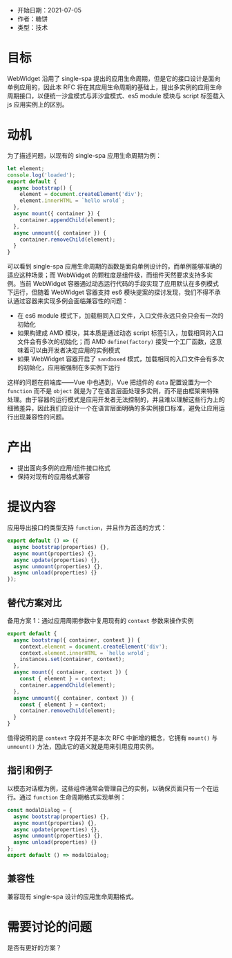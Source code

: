 
- 开始日期：2021-07-05
- 作者：糖饼
- 类型：技术

# 目标

WebWidget 沿用了 single-spa 提出的应用生命周期，但是它的接口设计是面向单例应用的，因此本 RFC 将在其应用生命周期的基础上，提出多实例的应用生命周期接口，以便统一沙盒模式与非沙盒模式、es5 module 模块与 script 标签载入 js 应用实例上的区别。

# 动机

为了描述问题，以现有的 single-spa 应用生命周期为例：

```js
let element;
console.log('loaded');
export default {
  async bootstrap() {
    element = document.createElement('div');
    element.innerHTML = `hello wrold`;
  },
  async mount({ container }) {
    container.appendChild(element);
  },
  async unmount({ container }) {
    container.removeChild(element);
  }
}
```

可以看到 single-spa 应用生命周期的函数是面向单例设计的，而单例能够准确的适应这种场景；而 WebWidget 的颗粒度是组件级，而组件天然要求支持多实例。当前 WebWidget 容器通过动态运行代码的手段实现了应用默认在多例模式下运行，但随着 WebWidget 容器支持 es6 模块提案的探讨发现，我们不得不承认通过容器来实现多例会面临兼容性的问题：

- 在 es6 module 模式下，加载相同入口文件，入口文件永远只会只会有一次的初始化
- 如果构建成 AMD 模块，其本质是通过动态 script 标签引入，加载相同的入口文件会有多次的初始化；而 AMD `define(factory)` 接受一个工厂函数，这意味着可以由开发者决定应用的实例模式
- 如果 WebWidget 容器开启了 `sandboxed` 模式，加载相同的入口文件会有多次的初始化，应用被强制在多实例下运行

这样的问题在前端库——Vue 中也遇到，Vue 把组件的 `data` 配置设置为一个 `function` 而不是 `object` 就是为了在语言层面处理多实例，而不是由框架来特殊处理。由于容器的运行模式是应用开发者无法控制的，并且难以理解这些行为上的细微差异，因此我们应设计一个在语言层面明确的多实例接口标准，避免让应用运行出现兼容性的问题。

# 产出

- 提出面向多例的应用/组件接口格式
- 保持对现有的应用格式兼容

# 提议内容

应用导出接口的类型支持 `function`，并且作为首选的方式：

```js
export default () => ({
  async bootstrap(properties) {},
  async mount(properties) {},
  async update(properties) {},
  async unmount(properties) {},
  async unload(properties) {}
});
```

## 替代方案对比

备用方案 1：通过应用周期参数中复用现有的 `context` 参数来操作实例

```js
export default {
  async bootstrap({ container, context }) {
    context.element = document.createElement('div');
    context.element.innerHTML = `hello wrold`;
    instances.set(container, context);
  },
  async mount({ container, context }) {
    const { element } = context;
    container.appendChild(element);
  },
  async unmount({ container, context }) {
    const { element } = context;
    container.removeChild(element);
  }
}
```

值得说明的是 `context` 字段并不是本次 RFC 中新增的概念，它拥有 `mount()` 与 `unmount()` 方法，因此它的语义就是用来引用应用实例。

## 指引和例子

以模态对话框为例，这些组件通常会管理自己的实例，以确保页面只有一个在运行。通过 `function` 生命周期格式实现单例：

```js
const modalDialog = {
  async bootstrap(properties) {},
  async mount(properties) {},
  async update(properties) {},
  async unmount(properties) {},
  async unload(properties) {}
};
export default () => modalDialog;
```

## 兼容性

兼容现有 single-spa 设计的应用生命周期格式。

# 需要讨论的问题

是否有更好的方案？